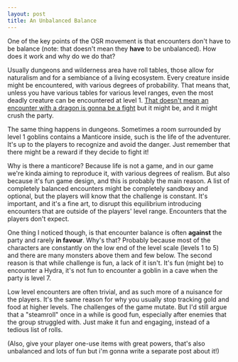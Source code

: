 ```yaml
---
layout: post
title: An Unbalanced Balance
---
```


One of the key points of the OSR movement is that encounters don't have to be balance (note: that doesn't mean they **have** to be unbalanced). How does it work and why do we do that?

<!--more-->

Usually dungeons and wilderness area have roll tables, those allow for naturalism and for a sembiance of a living ecosystem. Every creature inside might be encountered, with various degrees of probability. That means that, unless you have various tables for various level ranges, even the most deadly creature can be encountered at level 1. [That doesn't mean an encounter with a dragon is gonna be a fight](https://leveldrain.com/2021/02/15/blue-crabs-as-emergent-narrative/) but it might be, and it might crush the party. 

The same thing happens in dungeons. Sometimes a room surrounded by level 1 goblins contains a Manticore inside, such is the life of the adventurer. It's up to the players to recognize and avoid the danger. Just remember that there might be a reward if they decide to fight it!

Why is there a manticore? Because life is not a game, and in our game we're kinda aiming to reproduce it, with various degrees of realism. But also because it's fun game design, and this is probably the main reason. A list of completely balanced encounters might be completely sandboxy and optional, but the players will know that the challenge is constant. It's important, and it's a fine art, to disrupt this equilibrium introducing encounters that are outside of the players' level range. Encounters that the players don't expect.

One thing I noticed though, is that encounter balance is often **against** the party and rarely **in favour**. Why's that? Probably because most of the characters are constantly on the low end of the level scale (levels 1 to 5) and there are many monsters above them and few below. The second reason is that while challenge is fun, a lack of it isn't. It's fun (might be) to encounter a Hydra, it's not fun to encounter a goblin in a cave when the party is level 7. 

Low level encounters are often trivial, and as such more of a nuisance for the players. It's the same reason for why you usually stop tracking gold and food at higher levels. The challenges of the game mutate. But I'd still argue that a "steamroll" once in a while is good fun, especially after enemies that the group struggled with. Just make it fun and engaging, instead of a tedious list of rolls. 

(Also, give your player one-use items with great powers, that's also unbalanced and lots of fun but i'm gonna write a separate post about it!)


